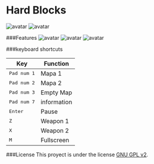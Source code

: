 Hard Blocks
===============

![avatar](http://i.imgur.com/A4GHjSq.jpg)
![avatar](http://i.imgur.com/6rR7iCL.jpg)

###Features
![avatar](http://i.imgur.com/N3nArah.gif)
![avatar](http://i.imgur.com/NvmMQFP.gif)
![avatar](http://i.imgur.com/8n81hzd.gif)

###keyboard shortcuts

| Key | Function |
|------|---------------|
| <kbd>Pad num 1</kbd> | Mapa 1
| <kbd>Pad num 2</kbd> | Mapa 2
| <kbd>Pad num 3</kbd> | Empty Map
| <kbd>Pad num 7</kbd> | information
| <kbd>Enter</kbd> | Pause
| <kbd>Z</kbd> | Weapon 1
| <kbd>X</kbd> | Weapon 2
| <kbd>M</kbd> | Fullscreen

###License
This proyect is under the license [GNU GPL v2](https://github.com/felipetiza/nave/blob/master/LICENSE).
